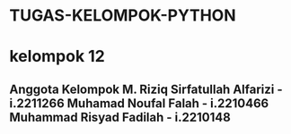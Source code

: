 # TUGAS-KELOMPOK-PYTHON
<h1> kelompok 12 </h1>
<h2> Anggota Kelompok
 M. Riziq Sirfatullah Alfarizi - i.2211266
 Muhamad  Noufal Falah - i.2210466
 Muhammad  Risyad Fadilah - i.2210148</h2>

